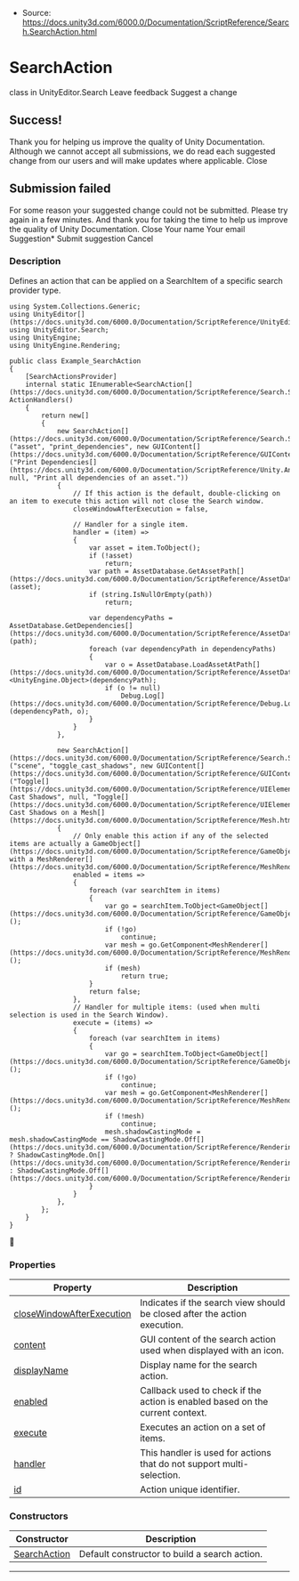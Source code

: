 * Source: https://docs.unity3d.com/6000.0/Documentation/ScriptReference/Search.SearchAction.html

# SearchAction
class in UnityEditor.Search
Leave feedback
Suggest a change
## Success!
Thank you for helping us improve the quality of Unity Documentation. Although we cannot accept all submissions, we do read each suggested change from our users and will make updates where applicable.
Close
## Submission failed
For some reason your suggested change could not be submitted. Please <a>try again</a> in a few minutes. And thank you for taking the time to help us improve the quality of Unity Documentation.
Close
Your name Your email Suggestion* Submit suggestion
Cancel
### Description
Defines an action that can be applied on a SearchItem of a specific search provider type.
```
using System.Collections.Generic;
using UnityEditor[](https://docs.unity3d.com/6000.0/Documentation/ScriptReference/UnityEditor.html);
using UnityEditor.Search;
using UnityEngine;
using UnityEngine.Rendering;

public class Example_SearchAction
{
    [SearchActionsProvider]
    internal static IEnumerable<SearchAction[](https://docs.unity3d.com/6000.0/Documentation/ScriptReference/Search.SearchAction.html)> ActionHandlers()
    {
        return new[]
        {
            new SearchAction[](https://docs.unity3d.com/6000.0/Documentation/ScriptReference/Search.SearchAction.html)("asset", "print_dependencies", new GUIContent[](https://docs.unity3d.com/6000.0/Documentation/ScriptReference/GUIContent.html)("Print Dependencies[](https://docs.unity3d.com/6000.0/Documentation/ScriptReference/Unity.Android.Gradle.Dependencies.html)", null, "Print all dependencies of an asset."))
            {
                // If this action is the default, double-clicking on an item to execute this action will not close the Search window.
                closeWindowAfterExecution = false,

                // Handler for a single item.
                handler = (item) =>
                {
                    var asset = item.ToObject();
                    if (!asset)
                        return;
                    var path = AssetDatabase.GetAssetPath[](https://docs.unity3d.com/6000.0/Documentation/ScriptReference/AssetDatabase.GetAssetPath.html)(asset);
                    if (string.IsNullOrEmpty(path))
                        return;

                    var dependencyPaths = AssetDatabase.GetDependencies[](https://docs.unity3d.com/6000.0/Documentation/ScriptReference/AssetDatabase.GetDependencies.html)(path);
                    foreach (var dependencyPath in dependencyPaths)
                    {
                        var o = AssetDatabase.LoadAssetAtPath[](https://docs.unity3d.com/6000.0/Documentation/ScriptReference/AssetDatabase.LoadAssetAtPath.html)<UnityEngine.Object>(dependencyPath);
                        if (o != null)
                            Debug.Log[](https://docs.unity3d.com/6000.0/Documentation/ScriptReference/Debug.Log.html)(dependencyPath, o);
                    }
                }
            },

            new SearchAction[](https://docs.unity3d.com/6000.0/Documentation/ScriptReference/Search.SearchAction.html)("scene", "toggle_cast_shadows", new GUIContent[](https://docs.unity3d.com/6000.0/Documentation/ScriptReference/GUIContent.html)("Toggle[](https://docs.unity3d.com/6000.0/Documentation/ScriptReference/UIElements.Toggle.html) Cast Shadows", null, "Toggle[](https://docs.unity3d.com/6000.0/Documentation/ScriptReference/UIElements.Toggle.html) Cast Shadows on a Mesh[](https://docs.unity3d.com/6000.0/Documentation/ScriptReference/Mesh.html)"))
            {
                // Only enable this action if any of the selected items are actually a GameObject[](https://docs.unity3d.com/6000.0/Documentation/ScriptReference/GameObject.html) with a MeshRenderer[](https://docs.unity3d.com/6000.0/Documentation/ScriptReference/MeshRenderer.html).
                enabled = items =>
                {
                    foreach (var searchItem in items)
                    {
                        var go = searchItem.ToObject<GameObject[](https://docs.unity3d.com/6000.0/Documentation/ScriptReference/GameObject.html)>();
                        if (!go)
                            continue;
                        var mesh = go.GetComponent<MeshRenderer[](https://docs.unity3d.com/6000.0/Documentation/ScriptReference/MeshRenderer.html)>();
                        if (mesh)
                            return true;
                    }
                    return false;
                },
                // Handler for multiple items: (used when multi selection is used in the Search Window).
                execute = (items) =>
                {
                    foreach (var searchItem in items)
                    {
                        var go = searchItem.ToObject<GameObject[](https://docs.unity3d.com/6000.0/Documentation/ScriptReference/GameObject.html)>();
                        if (!go)
                            continue;
                        var mesh = go.GetComponent<MeshRenderer[](https://docs.unity3d.com/6000.0/Documentation/ScriptReference/MeshRenderer.html)>();
                        if (!mesh)
                            continue;
                        mesh.shadowCastingMode = mesh.shadowCastingMode == ShadowCastingMode.Off[](https://docs.unity3d.com/6000.0/Documentation/ScriptReference/Rendering.ShadowCastingMode.Off.html) ? ShadowCastingMode.On[](https://docs.unity3d.com/6000.0/Documentation/ScriptReference/Rendering.ShadowCastingMode.On.html) : ShadowCastingMode.Off[](https://docs.unity3d.com/6000.0/Documentation/ScriptReference/Rendering.ShadowCastingMode.Off.html);
                    }
                }
            },
        };
    }
}

```

### Properties
Property | Description  
---|---  
[closeWindowAfterExecution](https://docs.unity3d.com/6000.0/Documentation/ScriptReference/Search.SearchAction-closeWindowAfterExecution.html) | Indicates if the search view should be closed after the action execution.  
[content](https://docs.unity3d.com/6000.0/Documentation/ScriptReference/Search.SearchAction-content.html) | GUI content of the search action used when displayed with an icon.  
[displayName](https://docs.unity3d.com/6000.0/Documentation/ScriptReference/Search.SearchAction-displayName.html) | Display name for the search action.  
[enabled](https://docs.unity3d.com/6000.0/Documentation/ScriptReference/Search.SearchAction-enabled.html) | Callback used to check if the action is enabled based on the current context.  
[execute](https://docs.unity3d.com/6000.0/Documentation/ScriptReference/Search.SearchAction-execute.html) | Executes an action on a set of items.  
[handler](https://docs.unity3d.com/6000.0/Documentation/ScriptReference/Search.SearchAction-handler.html) | This handler is used for actions that do not support multi-selection.  
[id](https://docs.unity3d.com/6000.0/Documentation/ScriptReference/Search.SearchAction-id.html) | Action unique identifier.  
### Constructors
Constructor | Description  
---|---  
[SearchAction](https://docs.unity3d.com/6000.0/Documentation/ScriptReference/Search.SearchAction-ctor.html) | Default constructor to build a search action.  
* * *
